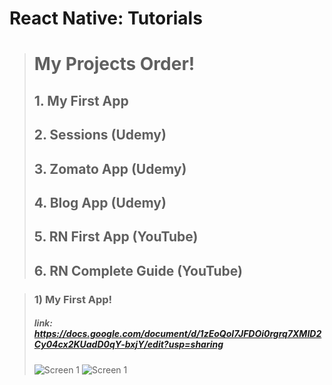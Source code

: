 # React Native: Tutorials
> # My Projects Order!
> ##  1. My First App
> ##  2. Sessions (Udemy)
> ##  3. Zomato App (Udemy)
> ##  4. Blog App (Udemy)
> ##  5. RN First App (YouTube)
> ##  6. RN Complete Guide (YouTube) 

> ### 1) My First App!
> ##### link: https://docs.google.com/document/d/1zEoQoI7JFDOi0rgrq7XMID2Cy04cx2KUadD0qY-bxjY/edit?usp=sharing
> ![Screen 1](https://github.com/iamnadhu/react-native/blob/master/screenshot/1.png)
> ![Screen 1](https://github.com/iamnadhu/react-native/blob/master/screenshot/2.png)

